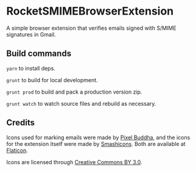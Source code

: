 # RocketSMIMEBrowserExtension

A simple browser extension that verifies emails signed with S/MIME signatures in Gmail. 

## Build commands
```yarn``` to install deps.

```grunt``` to build for local development.

```grunt prod``` to build and pack a production version zip.

```grunt watch``` to watch source files and rebuild as necessary.

## Credits

Icons used for marking emails were made by [Pixel Buddha](https://www.flaticon.com/authors/pixel-buddha), and the icons for the extension itself were made by [Smashicons](https://www.flaticon.com/authors/smashicons). Both are available at [Flaticon](https://www.flaticon.com). 

Icons are licensed through [Creative Commons BY 3.0](http://creativecommons.org/licenses/by/3.0/).